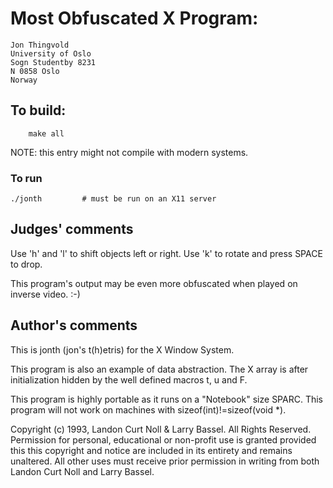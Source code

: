 # Most Obfuscated X Program:

	Jon Thingvold
	University of Oslo
	Sogn Studentby 8231
	N 0858 Oslo
	Norway

## To build:

        make all

NOTE: this entry might not compile with modern systems.


### To run

	./jonth			# must be run on an X11 server

## Judges' comments

Use 'h' and 'l' to shift objects left or right.  Use 'k' to
rotate and press SPACE to drop.

This program's output may be even more obfuscated when played 
on inverse video.  :-)


## Author's comments

This is jonth (jon's t(h)etris) for the X Window System.

This program is also an example of data abstraction.  The X array is 
after initialization hidden by the well defined macros t, u and F.

This program is highly portable as it runs on a "Notebook" size SPARC.
This program will not work on machines with sizeof(int)!=sizeof(void *).

Copyright (c) 1993, Landon Curt Noll & Larry Bassel.
All Rights Reserved.  Permission for personal, educational or non-profit use is
granted provided this this copyright and notice are included in its entirety
and remains unaltered.  All other uses must receive prior permission in writing
from both Landon Curt Noll and Larry Bassel.
